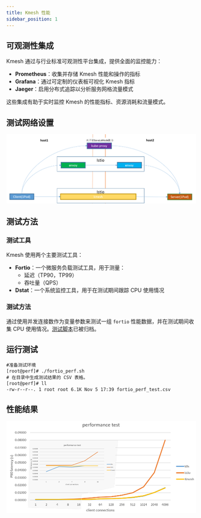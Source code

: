 ```yaml
---
title: Kmesh 性能
sidebar_position: 1
---
```



## 可观测性集成

Kmesh 通过与行业标准可观测性平台集成，提供全面的监控能力：

- **Prometheus**：收集并存储 Kmesh 性能和操作的指标
- **Grafana**：通过可定制的仪表板可视化 Kmesh 指标
- **Jaeger**：启用分布式追踪以分析服务网格流量模式

这些集成有助于实时监控 Kmesh 的性能指标、资源消耗和流量模式。

## 测试网络设置

![性能网络图](./images/perf_network.png)

## 测试方法

### 测试工具

Kmesh 使用两个主要测试工具：

- **Fortio**：一个微服务负载测试工具，用于测量：
  - 延迟（TP90，TP99）
  - 吞吐量（QPS）
- **Dstat**：一个系统监控工具，用于在测试期间跟踪 CPU 使用情况

### 测试方法

通过使用并发连接数作为变量参数来测试一组 `fortio` 性能数据，并在测试期间收集 CPU 使用情况。[测试脚本](https://github.com/kmesh-net/kmesh/test/performance/)已被归档。

## 运行测试

```shell
#准备测试环境
[root@perf]# ./fortio_perf.sh
# 在目录中生成测试结果的 CSV 表格。
[root@perf]# ll
-rw-r--r--. 1 root root 6.1K Nov 5 17:39 fortio_perf_test.csv
```

## 性能结果

![性能测试结果](./images/fortio_performance_test.png)
